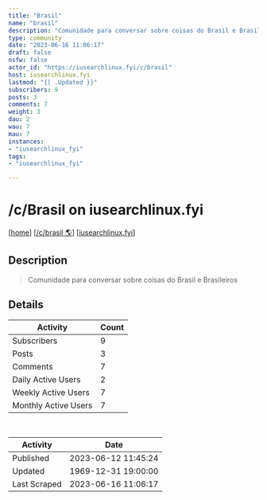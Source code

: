 ```yaml
---
title: "Brasil" 
name: "brasil"
description: "Comunidade para conversar sobre coisas do Brasil e Brasileiros"
type: community
date: "2023-06-16 11:06:17"
draft: false
nsfw: false
actor_id: "https://iusearchlinux.fyi/c/brasil"
host: iusearchlinux.fyi
lastmod: "{[ .Updated }}"
subscribers: 9
posts: 3
comments: 7
weight: 3
dau: 2
wau: 7
mau: 7
instances:
- "iusearchlinux_fyi"
tags: 
- "iusearchlinux_fyi"

---
```


# /c/Brasil on iusearchlinux.fyi

[[home](/)]
[[/c/brasil 🌎](https://iusearchlinux.fyi/c/brasil)]
[[iusearchlinux.fyi](/instances/iusearchlinux_fyi)]


## Description 

<blockquote class="description">
Comunidade para conversar sobre coisas do Brasil e Brasileiros
</blockquote>


## Details

| Activity | Count  |
|----------------------|---|
| Subscribers          | 9 |
| Posts                | 3  |
| Comments             | 7  |
| Daily Active Users   | 2  |
| Weekly Active Users  | 7  |
| Monthly Active Users | 7  |

<br>

| Activity | Date |
|----------------------|---|
| Published            | 2023-06-12 11:45:24 |
| Updated              | 1969-12-31 19:00:00 |
| Last Scraped         | 2023-06-16 11:06:17 |
